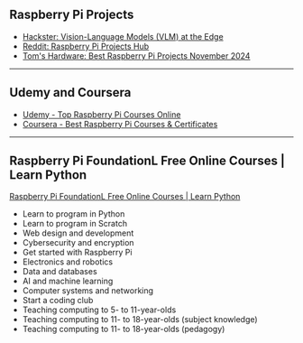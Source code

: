 ## Raspberry Pi Projects
* [Hackster: Vision-Language Models (VLM) at the Edge](https://www.hackster.io/mjrobot/vision-language-models-vlm-at-the-edge-9c6656)
* [Reddit: Raspberry Pi Projects Hub](https://www.reddit.com/r/RASPBERRY_PI_PROJECTS/)
* [Tom's Hardware: Best Raspberry Pi Projects November 2024](https://www.tomshardware.com/features/best-raspberry-pi-projects)
  
---
## Udemy and Coursera
* [Udemy - Top Raspberry Pi Courses Online](https://www.udemy.com/topic/raspberry-pi/?utm_source=adwords&utm_medium=udemyads&utm_campaign=Search_DSA_Alpha_Prof_la.EN_cc.ROW-English&campaigntype=Search&portfolio=ROW-English&language=EN&product=Course&test=&audience=DSA&topic=Data_Science&priority=Alpha&utm_content=deal4584&utm_term=_._ag_162511579084_._ad_696197165271_._kw__._de_c_._dm__._pl__._ti_dsa-1677974310676_._li_9198178_._pd__._&matchtype=&gad_source=1&gclid=Cj0KCQiAsaS7BhDPARIsAAX5cSAkLiXlR4MQnQ1QnOc-94qebnPh2HUAvrf90u9L-cd4op5S7m_JrTgaAjuVEALw_wcB)
* [Coursera - Best Raspberry Pi Courses & Certificates](https://www.coursera.org/courses?query=raspberry%20pi)

  
---
## Raspberry Pi FoundationL Free Online Courses | Learn Python
[Raspberry Pi FoundationL Free Online Courses | Learn Python](https://www.raspberrypi.org/courses/learn-python)
* Learn to program in Python
* Learn to program in Scratch
* Web design and development
* Cybersecurity and encryption
* Get started with Raspberry Pi
* Electronics and robotics
* Data and databases
* AI and machine learning
* Computer systems and networking
* Start a coding club
* Teaching computing to 5- to 11-year-olds
* Teaching computing to 11- to 18-year-olds (subject knowledge)
* Teaching computing to 11- to 18-year-olds (pedagogy)
